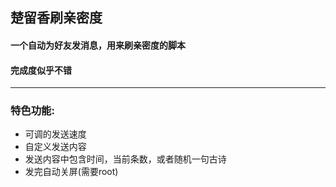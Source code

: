 ## 楚留香刷亲密度
#### 一个自动为好友发消息，用来刷亲密度的脚本
#### 完成度似乎不错
****************
### 特色功能:
+ 可调的发送速度
+ 自定义发送内容
+ 发送内容中包含时间，当前条数，或者随机一句古诗
+ 发完自动关屏(需要root)
